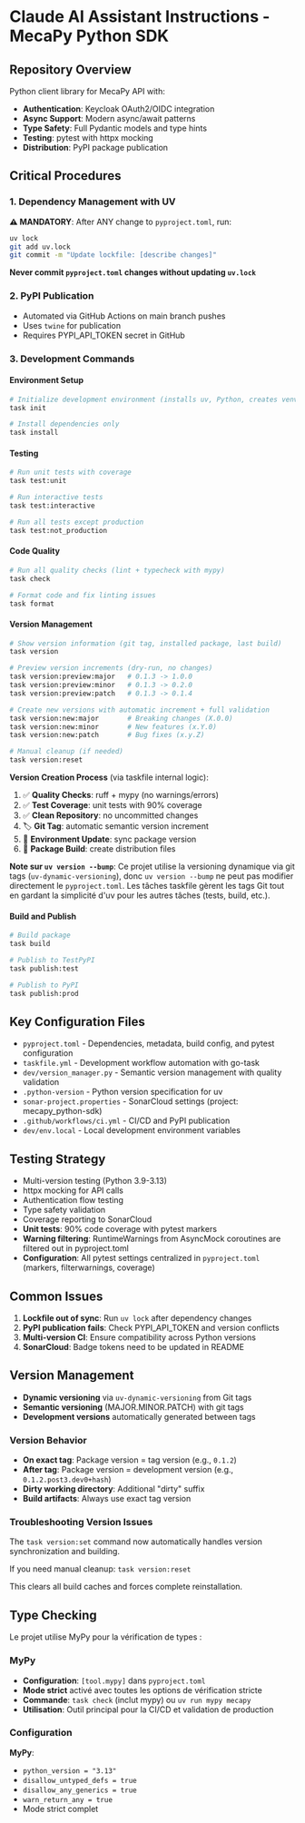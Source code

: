 # Claude AI Assistant Instructions - MecaPy Python SDK

## Repository Overview
Python client library for MecaPy API with:
- **Authentication**: Keycloak OAuth2/OIDC integration
- **Async Support**: Modern async/await patterns
- **Type Safety**: Full Pydantic models and type hints
- **Testing**: pytest with httpx mocking
- **Distribution**: PyPI package publication

## Critical Procedures

### 1. Dependency Management with UV
**⚠️ MANDATORY**: After ANY change to `pyproject.toml`, run:

```bash
uv lock
git add uv.lock
git commit -m "Update lockfile: [describe changes]"
```

**Never commit `pyproject.toml` changes without updating `uv.lock`**

### 2. PyPI Publication
- Automated via GitHub Actions on main branch pushes
- Uses `twine` for publication
- Requires PYPI_API_TOKEN secret in GitHub

### 3. Development Commands

#### Environment Setup
```bash
# Initialize development environment (installs uv, Python, creates venv)
task init

# Install dependencies only
task install
```

#### Testing
```bash
# Run unit tests with coverage
task test:unit

# Run interactive tests
task test:interactive

# Run all tests except production
task test:not_production
```

#### Code Quality
```bash
# Run all quality checks (lint + typecheck with mypy)
task check

# Format code and fix linting issues
task format
```

#### Version Management
```bash
# Show version information (git tag, installed package, last build)
task version

# Preview version increments (dry-run, no changes)
task version:preview:major   # 0.1.3 -> 1.0.0
task version:preview:minor   # 0.1.3 -> 0.2.0
task version:preview:patch   # 0.1.3 -> 0.1.4

# Create new versions with automatic increment + full validation
task version:new:major       # Breaking changes (X.0.0)
task version:new:minor       # New features (x.Y.0)
task version:new:patch       # Bug fixes (x.y.Z)

# Manual cleanup (if needed)
task version:reset
```

**Version Creation Process** (via taskfile internal logic):
1. ✅ **Quality Checks**: ruff + mypy (no warnings/errors)
2. ✅ **Test Coverage**: unit tests with 90% coverage
3. ✅ **Clean Repository**: no uncommitted changes
4. 🏷️ **Git Tag**: automatic semantic version increment
5. 🔄 **Environment Update**: sync package version
6. 🔨 **Package Build**: create distribution files

**Note sur `uv version --bump`**:
Ce projet utilise la versioning dynamique via git tags (`uv-dynamic-versioning`), donc `uv version --bump` ne peut pas modifier directement le `pyproject.toml`. Les tâches taskfile gèrent les tags Git tout en gardant la simplicité d'uv pour les autres tâches (tests, build, etc.).

#### Build and Publish
```bash
# Build package
task build

# Publish to TestPyPI
task publish:test

# Publish to PyPI
task publish:prod
```

## Key Configuration Files
- `pyproject.toml` - Dependencies, metadata, build config, and pytest configuration
- `taskfile.yml` - Development workflow automation with go-task
- `dev/version_manager.py` - Semantic version management with quality validation
- `.python-version` - Python version specification for uv
- `sonar-project.properties` - SonarCloud settings (project: mecapy_python-sdk)
- `.github/workflows/ci.yml` - CI/CD and PyPI publication
- `dev/env.local` - Local development environment variables

## Testing Strategy
- Multi-version testing (Python 3.9-3.13)
- httpx mocking for API calls
- Authentication flow testing
- Type safety validation
- Coverage reporting to SonarCloud
- **Unit tests**: 90% code coverage with pytest markers
- **Warning filtering**: RuntimeWarnings from AsyncMock coroutines are filtered out in pyproject.toml
- **Configuration**: All pytest settings centralized in `pyproject.toml` (markers, filterwarnings, coverage)

## Common Issues
1. **Lockfile out of sync**: Run `uv lock` after dependency changes
2. **PyPI publication fails**: Check PYPI_API_TOKEN and version conflicts
3. **Multi-version CI**: Ensure compatibility across Python versions
4. **SonarCloud**: Badge tokens need to be updated in README

## Version Management
- **Dynamic versioning** via `uv-dynamic-versioning` from Git tags
- **Semantic versioning** (MAJOR.MINOR.PATCH) with git tags
- **Development versions** automatically generated between tags

### Version Behavior
- **On exact tag**: Package version = tag version (e.g., `0.1.2`)
- **After tag**: Package version = development version (e.g., `0.1.2.post3.dev0+hash`)
- **Dirty working directory**: Additional "dirty" suffix
- **Build artifacts**: Always use exact tag version

### Troubleshooting Version Issues
The `task version:set` command now automatically handles version synchronization and building.

If you need manual cleanup: `task version:reset`

This clears all build caches and forces complete reinstallation.

## Type Checking

Le projet utilise MyPy pour la vérification de types :

### MyPy
- **Configuration**: `[tool.mypy]` dans `pyproject.toml`
- **Mode strict** activé avec toutes les options de vérification stricte
- **Commande**: `task check` (inclut mypy) ou `uv run mypy mecapy`
- **Utilisation**: Outil principal pour la CI/CD et validation de production

### Configuration
**MyPy**:
- `python_version = "3.13"`
- `disallow_untyped_defs = true`
- `disallow_any_generics = true`
- `warn_return_any = true`
- Mode strict complet
